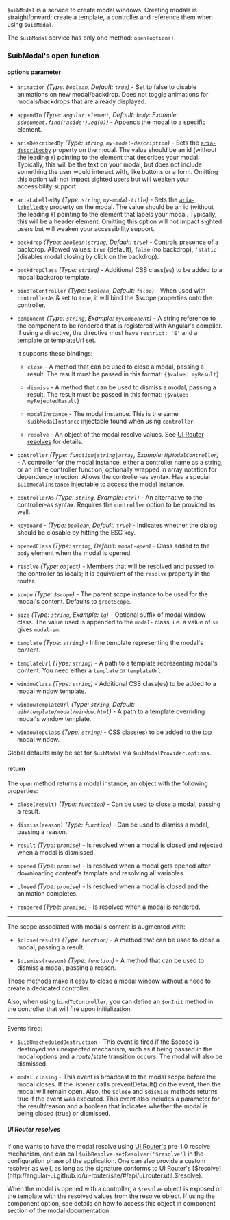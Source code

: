 `$uibModal` is a service to create modal windows.
Creating modals is straightforward: create a template, a controller and reference them when using `$uibModal`.

The `$uibModal` service has only one method: `open(options)`.

### $uibModal's open function

#### options parameter

* `animation`
  _(Type: `boolean`, Default: `true`)_ -
  Set to false to disable animations on new modal/backdrop. Does not toggle animations for modals/backdrops that are already displayed.

* `appendTo`
  _(Type: `angular.element`, Default: `body`: Example: `$document.find('aside').eq(0)`)_ -
  Appends the modal to a specific element.

* `ariaDescribedBy`
  _(Type: `string`, `my-modal-description`)_ -
  Sets the [`aria-describedby`](https://www.w3.org/TR/wai-aria/states_and_properties#aria-describedby) property on the modal. The value should be an id (without the leading `#`) pointing to the element that describes your modal. Typically, this will be the text on your modal, but does not include something the user would interact with, like buttons or a form. Omitting this option will not impact sighted users but will weaken your accessibility support.

* `ariaLabelledBy`
  _(Type: `string`, `my-modal-title`)_ -
  Sets the [`aria-labelledby`](https://www.w3.org/TR/wai-aria/states_and_properties#aria-labelledby) property on the modal. The value should be an id (without the leading `#`) pointing to the element that labels your modal. Typically, this will be a header element. Omitting this option will not impact sighted users but will weaken your accessibility support.

* `backdrop`
  _(Type: `boolean|string`, Default: `true`)_ -
  Controls presence of a backdrop. Allowed values: `true` (default), `false` (no backdrop), `'static'` (disables modal closing by click on the backdrop).

* `backdropClass`
  _(Type: `string`)_ -
  Additional CSS class(es) to be added to a modal backdrop template.

* `bindToController`
  _(Type: `boolean`, Default: `false`)_ -
  When used with `controllerAs` & set to `true`, it will bind the $scope properties onto the controller.

* `component`
  _(Type: `string`, Example: `myComponent`)_ -
  A string reference to the component to be rendered that is registered with Angular's compiler. If using a directive, the directive must have `restrict: 'E'` and a template or templateUrl set.

  It supports these bindings:

  * `close` - A method that can be used to close a modal, passing a result. The result must be passed in this format: `{$value: myResult}`

  * `dismiss` - A method that can be used to dismiss a modal, passing a result. The result must be passed in this format: `{$value: myRejectedResult}`

  * `modalInstance` - The modal instance. This is the same `$uibModalInstance` injectable found when using `controller`.

  * `resolve` - An object of the modal resolve values. See [UI Router resolves](#ui-router-resolves) for details.

* `controller`
  _(Type: `function|string|array`, Example: `MyModalController`)_ -
  A controller for the modal instance, either a controller name as a string, or an inline controller function, optionally wrapped in array notation for dependency injection. Allows the controller-as syntax. Has a special `$uibModalInstance` injectable to access the modal instance.

* `controllerAs`
  _(Type: `string`, Example: `ctrl`)_ -
  An alternative to the controller-as syntax. Requires the `controller` option to be provided as well.

* `keyboard` -
  _(Type: `boolean`, Default: `true`)_ -
  Indicates whether the dialog should be closable by hitting the ESC key.

* `openedClass`
  _(Type: `string`, Default: `modal-open`)_ -
  Class added to the `body` element when the modal is opened.

* `resolve`
  _(Type: `Object`)_ -
  Members that will be resolved and passed to the controller as locals; it is equivalent of the `resolve` property in the router.

* `scope`
  _(Type: `$scope`)_ -
  The parent scope instance to be used for the modal's content. Defaults to `$rootScope`.

* `size`
  _(Type: `string`, Example: `lg`)_ -
  Optional suffix of modal window class. The value used is appended to the `modal-` class, i.e. a value of `sm` gives `modal-sm`.

* `template`
  _(Type: `string`)_ -
  Inline template representing the modal's content.

* `templateUrl`
  _(Type: `string`)_ -
  A path to a template representing modal's content. You need either a `template` or `templateUrl`.

* `windowClass`
  _(Type: `string`)_ -
  Additional CSS class(es) to be added to a modal window template.

* `windowTemplateUrl`
  _(Type: `string`, Default: `uib/template/modal/window.html`)_ -
  A path to a template overriding modal's window template.

* `windowTopClass`
  _(Type: `string`)_ -
  CSS class(es) to be added to the top modal window.

Global defaults may be set for `$uibModal` via `$uibModalProvider.options`.

#### return

The `open` method returns a modal instance, an object with the following properties:

* `close(result)`
  _(Type: `function`)_ -
  Can be used to close a modal, passing a result.

* `dismiss(reason)`
  _(Type: `function`)_ -
  Can be used to dismiss a modal, passing a reason.

* `result`
  _(Type: `promise`)_ -
  Is resolved when a modal is closed and rejected when a modal is dismissed.

* `opened`
  _(Type: `promise`)_ -
  Is resolved when a modal gets opened after downloading content's template and resolving all variables.

* `closed`
  _(Type: `promise`)_ -
  Is resolved when a modal is closed and the animation completes.

* `rendered`
  _(Type: `promise`)_ -
  Is resolved when a modal is rendered.

---

The scope associated with modal's content is augmented with:

* `$close(result)`
  _(Type: `function`)_ -
  A method that can be used to close a modal, passing a result.

* `$dismiss(reason)`
  _(Type: `function`)_ -
  A method that can be used to dismiss a modal, passing a reason.

Those methods make it easy to close a modal window without a need to create a dedicated controller.

Also, when using `bindToController`, you can define an `$onInit` method in the controller that will fire upon initialization.

---

Events fired:

* `$uibUnscheduledDestruction` -
  This event is fired if the $scope is destroyed via unexpected mechanism, such as it being passed in the modal options and a $route/$state transition occurs. The modal will also be dismissed.

* `modal.closing` -
  This event is broadcast to the modal scope before the modal closes. If the listener calls preventDefault() on the event, then the modal will remain open.
  Also, the `$close` and `$dismiss` methods returns true if the event was executed. This event also includes a parameter for the result/reason and a boolean that indicates whether the modal is being closed (true) or dismissed.

##### UI Router resolves

If one wants to have the modal resolve using [UI Router's](https://github.com/angular-ui/ui-router) pre-1.0 resolve mechanism, one can call `$uibResolve.setResolver('$resolve')` in the configuration phase of the application. One can also provide a custom resolver as well, as long as the signature conforms to UI Router's [$resolve](http://angular-ui.github.io/ui-router/site/#/api/ui.router.util.$resolve).

When the modal is opened with a controller, a `$resolve` object is exposed on the template with the resolved values from the resolve object. If using the component option, see details on how to access this object in component section of the modal documentation.
